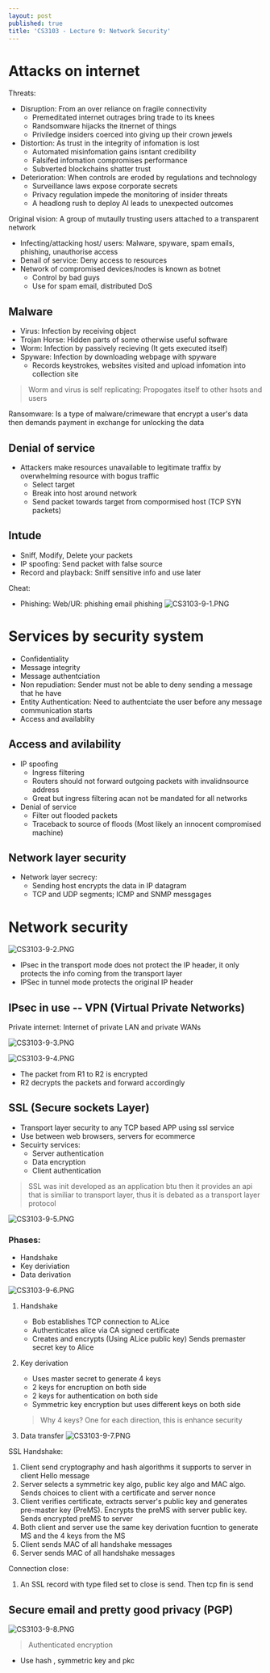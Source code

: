 ```yaml
---
layout: post
published: true
title: 'CS3103 - Lecture 9: Network Security'
---
```

# Attacks on internet

Threats:
- Disruption: From an over reliance on fragile connectivity
	- Premeditated internet outrages bring trade to its knees
    - Randsomware hijacks the itnernet of things
    - Priviledge insiders coerced into giving up their crown jewels
- Distortion: As trust in the integrity of infomation is lost
	- Automated misinfomation gains isntant credibility
    - Falsifed infomation compromises performance
    - Subverted blockchains shatter trust
- Deterioration: When controls are eroded by regulations and technology
	- Surveillance laws expose corporate secrets
    - Privacy regulation impede the monitoring of insider threats
    - A headlong rush to deploy AI leads to unexpected outcomes


Original vision: A group of mutaully trusting users attached to a transparent network
- Infecting/attacking host/ users: Malware, spyware, spam emails, phishing, unauthorise access
- Denail of service: Deny access to resources
- Network of compromised devices/nodes is known as botnet
     - Control by bad guys
     - Use for spam email, distributed DoS

## Malware
- Virus: Infection by receiving object
- Trojan Horse: Hidden parts of some otherwise useful software
- Worm:  Infection by passively recieving (It gets executed itself)
- Spyware: Infection by downloading webpage with spyware
	- Records keystrokes, websites visited and upload infomation into collection site

> Worm and virus is self replicating: Propogates itself to other hsots and users

Ransomware: Is a type of malware/crimeware that encrypt a user's data then demands payment in exchange for unlocking the data



## Denial of service
- Attackers make resources unavailable to legitimate traffix by overwhelming resource with bogus traffic
	- Select target
    - Break into host around network
    - Send packet towards target from compormised host (TCP SYN packets)


## Intude
- Sniff, Modify, Delete your packets
- IP spoofing: Send packet with false source
- Record and playback: Sniff sensitive info and use later


Cheat:
- Phishing: Web/UR: phishing email phishing
![CS3103-9-1.PNG]({{site.baseurl}}/img/CS3103-9-1.PNG)

# Services by security system
- Confidentiality
- Message integrity
- Message authentciation
- Non repudiation: Sender must not be able to deny sending a message that he have
- Entity Authentication: Need to authentciate the user before any message communication starts
- Access and availablity

## Access and avilability
- IP spoofing
	- Ingress filtering
    - Routers should not forward outgoing packets with invalidnsource address
    - Great but ingress filtering acan not be mandated for all networks
- Denial of service
	- Filter out flooded packets
    - Traceback to source of floods (Most likely an innocent compromised machine)
    
## Network layer security
- Network layer secrecy: 
	- Sending host encrypts the data in IP datagram
    - TCP and UDP segments; ICMP and SNMP messgages


# Network security
![CS3103-9-2.PNG]({{site.baseurl}}/img/CS3103-9-2.PNG)

- IPsec in the transport mode does not protect the IP header, it only protects the info coming from the transport layer
- IPSec in tunnel mode protects the original IP header

## IPsec in use -- VPN (Virtual Private Networks)
Private internet: Internet of private LAN and private WANs

![CS3103-9-3.PNG]({{site.baseurl}}/img/CS3103-9-3.PNG)


![CS3103-9-4.PNG]({{site.baseurl}}/img/CS3103-9-4.PNG)
- The packet from R1 to R2 is encrypted
- R2 decrypts the packets and forward accordingly

## SSL (Secure sockets Layer)
- Transport layer security to any TCP based APP using ssl service
- Use between web browsers, servers for ecommerce
- Secuirty services:
	- Server authentication
    - Data encryption
    - Client authentication

> SSL was init developed as an application btu then it provides an api that is similiar to transport layer, thus it is debated as a transport layer protocol

![CS3103-9-5.PNG]({{site.baseurl}}/img/CS3103-9-5.PNG)


### Phases:
- Handshake 
- Key deriviation
- Data derivation


![CS3103-9-6.PNG]({{site.baseurl}}/img/CS3103-9-6.PNG)


1. Handshake
	- Bob establishes TCP connection to ALice
    - Authenticates alice via CA signed certificate
    - Creates and encrypts (Using ALice public key) Sends premaster secret key to Alice

2. Key derivation
	- Uses master secret to generate 4 keys
	- 2 keys for encruption on both side
    - 2 keys for authentication on both side
    - Symmetric key encryption but uses different keys on both side
	> Why 4 keys?
    > One for each direction, this is enhance security
3. Data transfer
![CS3103-9-7.PNG]({{site.baseurl}}/img/CS3103-9-7.PNG)

SSL Handshake:
1. Client send cryptography and hash algorithms it supports to server in client Hello message
2. Server selects a symmetric key algo, public key algo and MAC algo. Sends choices to client with a certificate and server nonce
3. Client verifies certificate, extracts server's public key and generates pre-master key (PreMS). Encrypts the preMS with server public key. Sends encrypted preMS to server
4. Both client and server use the same key derivation fucntion to generate MS and the 4 keys from the MS
5. Client sends MAC of all handshake messages
6. Server sends MAC of all handshake messages

Connection close:
1. An SSL record with type filed set to close is send. Then tcp fin is send

## Secure email and pretty good privacy (PGP)

![CS3103-9-8.PNG]({{site.baseurl}}/img/CS3103-9-8.PNG)

> Authenticated encryption
- Use hash , symmetric key and pkc
